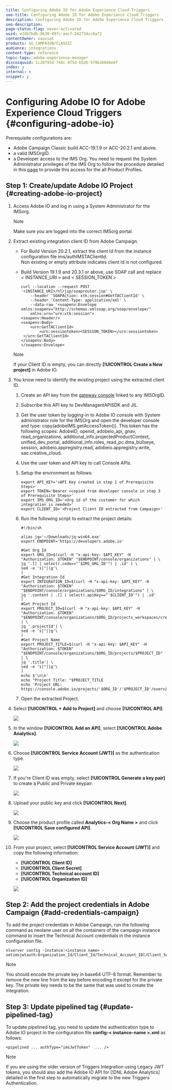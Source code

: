 ```yaml
---
title: Configuring Adobe IO for Adobe Experience Cloud Triggers
seo-title: Configuring Adobe IO for Adobe Experience Cloud Triggers
description: Configuring Adobe IO for Adobe Experience Cloud Triggers
seo-description: 
page-status-flag: never-activated
uuid: e2db7bdb-8630-497c-aacf-242734cc0a72
contentOwner: sauviat
products: SG_CAMPAIGN/CLASSIC
audience: integrations
content-type: reference
topic-tags: adobe-experience-manager
discoiquuid: 1c20795d-748c-4f5d-b526-579b36666e8f
index: y
internal: n
snippet: y
---
```


# Configuring Adobe IO for Adobe Experience Cloud Triggers {#configuring-adobe-io}

Prerequisite configurations are:

* Adobe Campaign Classic build ACC-19.1.9 or ACC-20.2.1 and above.
* a valid IMSOrgID.
* a Developer access to the IMS Org. You need to request the System Administrator privileges of the IMS Org to follow the procedure detailed in this [page](https://helpx.adobe.com/ca/enterprise/admin-guide.html/ca/enterprise/using/manage-developers.ug.html) to provide this access for the all Product Profiles.

## Step 1: Create/update Adobe IO Project {#creating-adobe-io-project}

1. Access Adobe IO and log in using a System Administrator for the IMSorg.

    >[!NOTE]
    >
    > Make sure you are logged into the correct IMSorg portal.

1. Extract existing integration client ID from Adobe Campaign.

    * For Build Version 20.2.1, extract the client Id from the instance configuration file ims/authIMSTAClientId.
    <br>Non existing or empty attribute indicates client Id is not configured.

    * Build Version 19.1.9 and 20.3.1 or above, use SOAP call and replace <&nbsp;INSTANCE_URI&nbsp;> and <&nbsp;SESSION_TOKEN&nbsp;>

        ```
        curl --location --request POST '<INSTANCE_URI>/nl/jsp/soaprouter.jsp' \
            --header 'SOAPAction: xtk:session#GetTAClientId' \
            --header 'Content-Type: application/xml' \
            --data-raw '<soapenv:Envelope xmlns:soapenv="http://schemas.xmlsoap.org/soap/envelope/" 
            xmlns:urn="urn:xtk:session">
        <soapenv:Header/>
        <soapenv:Body>
            <urn:GetTAClientId>
                <urn:sessiontoken><SESSION_TOKEN></urn:sessiontoken>
         </urn:GetTAClientId>
        </soapenv:Body>
        </soapenv:Envelope>
        ```

    >[!NOTE]
    >
    >If your Client ID is empty, you can directly **[!UICONTROL Create a New project]** in Adobe IO.

1. You know need to identify the existing project using the extracted client ID.

    1. Create an API key from the [gateway console](https://admin.adobe.io/) linked to any IMSOrgID.
    1. Subscribe this API key to DevManagentAPISDK and JIL.
    1. Get the user token by logging-in to Adobe IO console with System administrator role for the IMSOrg and open the developer console and type: copy(adobeIMS.getAccessToken()).
    This token has the following scopes: AdobeID, openid, adobeio_api, gnav, read_organizations, additional_info.projectedProductContext, unified_dev_portal, additional_info.roles, read_pc.dma_bullseye, session, adobeio.appregistry.read, adobeio.appregistry.write, sao.creative_cloud.
    1. Use the user token and API key to call Console APIs.
    1. Setup the environment as follows:

        ```
        export API_KEY='<API Key created in step 1 of Prerequisite Steps>'
        export TOKEN='Bearer <copied from developer console in step 3 of Prerequisite Steps>'
        export IMS_ORG_ID='<Org id of the customer for which integration is needed>'
        export CLIENT_ID='<Project Client ID extracted from Campaign>'
       
        ```

    1. Run the following script to extract the project details:

        ```    
        #!/bin/sh

        alias jq='~/Downloads/jq-win64.exe'
        export ENDPOINT='https://developers.adobe.io'

        #Get Org Id
        export ORG_ID=$(curl -H "x-api-key: $API_KEY" -H "Authorization: $TOKEN" "$ENDPOINT/console/organizations" | \
        jq '.[] | select(.code=="'$IMS_ORG_ID'") | .id' | \
        sed -e 's|"||g'\
        )
        #Get Integration Id
        export INTEGRATION_ID=$(curl -H "x-api-key: $API_KEY" -H "Authorization: $TOKEN" "$ENDPOINT/console/organizations/$ORG_ID/integrations" | \
        jq '.content | .[] | select(.apiKey=="'$CLIENT_ID'") | .id'
        )
        #Get Project Id
        export PROJECT_ID=$(curl -H "x-api-key: $API_KEY" -H "Authorization: $TOKEN" "$ENDPOINT/console/organizations/$ORG_ID/projects_workspaces/credentials/$INTEGRATION_ID" | \
        jq '.projectId'| \
        sed -e 's|"||g'\
        )
        #Get Project Name
        export PROJECT_TITLE=$(curl -H "x-api-key: $API_KEY" -H "Authorization: $TOKEN" "$ENDPOINT/console/organizations/$ORG_ID/projects/$PROJECT_ID" | \
        jq '.title'| \
        sed -e 's|"||g'\
        )
        echo $'\n\n'
        echo "Project Title: "$PROJECT_TITLE
        echo 'Project URL:   https://console.adobe.io/projects/'$ORG_ID'/'$PROJECT_ID'/overview'
        ```

    1. Open the extracted Project.

1. Select **[!UICONTROL + Add to Project]** and choose **[!UICONTROL API]**.

    ![](assets/adobe_io_1.png)

1. In the window **[!UICONTROL Add an API]**, select **[!UICONTROL Adobe Analytics]**.

    ![](assets/adobe_io_2.png)

1. Choose **[!UICONTROL Service Account (JWT)]** as the authentication type.

    ![](assets/adobe_io_3.png)

1. If you're Client ID was empty, select **[!UICONTROL Generate a key pair]** to create a Public and Private keypair.

    ![](assets/adobe_io_4.png)

1. Upload your public key and click **[!UICONTROL Next]**.

    ![](assets/adobe_io_5.png)

1. Choose the product profile called **Analytics-<&nbsp;Org Name&nbsp;>** and click **[!UICONTROL Save configured API]**.

    ![](assets/adobe_io_6.png)

1. From your project, select **[!UICONTROL Service Account (JWT)]** and copy the following information:
    * **[!UICONTROL Client ID]**
    * **[!UICONTROL Client Secret]**
    * **[!UICONTROL Technical account ID]**
    * **[!UICONTROL Organization ID]**

    ![](assets/adobe_io_7.png)

## Step 2: Add the project credentials in Adobe Campaign {#add-credentials-campaign}

To add the project credentials in Adobe Campaign, run the following command as neolane user on all the containers of the campaign instance command to insert the Technical Account credentials in the instance configuration file.

```
nlserver config -instance:<instance name> -setimsjwtauth:Organization_Id/Client_Id/Technical_Account_ID[/Client_Secret[/Base64_encoded_Private_Key]]
```

>[!NOTE]
>
>You should encode the private key in base64 UTF-8 format. Remember to remove the new line from the key before encoding it except for the private key. The private key needs to be the same that was used to create the integration.

## Step 3: Update pipelined tag {#update-pipelined-tag}

To update pipelined tag, you need to update the authentication type to Adobe IO project in the configuration file **config-<&nbsp;instance-name&nbsp;>.xml** as follows:

```
<pipelined ... authType="imsJwtToken"  ... />
```

>[!NOTE]
>
>If you are using the older version of Triggers Integration using Legacy JWT tokens, you should also add the Adobe IO API for [!DNL Adobe Analytics] detailed in the first step to automatically migrate to the new Triggers Authentication.
